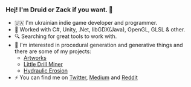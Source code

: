 ### Hej! I'm Druid or Zack if you want. :wave:

- :ukraine: I'm ukrainian indie game developer and programmer. 
- :toolbox: Worked with C#, Unity, .Net, libGDX(Java), OpenGL, GLSL & other.
- :mag: Searching for great tools to work with.
- :art: I'm interested in procedural generation and generative things and there are some of my projects:
  - [Artworks](https://github.com/progdruid/artworks)
  - [Little Drill Miner](https://github.com/progdruid/NewLDM)
  - [Hydraulic Erosion](https://github.com/progdruid/HydraulicErosion)
- :zap: You can find me on [Twitter](https://twitter.com/progdruid), [Medium](https://progdruid.medium.com/) and [Reddit](https://www.reddit.com/user/ProgrammingDruid/)

